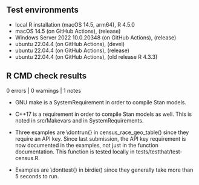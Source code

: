 ## Test environments
* local R installation (macOS 14.5, arm64), R 4.5.0
* macOS 14.5 (on GitHub Actions), (release)
* Windows Server 2022 10.0.20348 (on GitHub Actions), (release)
* ubuntu 22.04.4 (on GitHub Actions), (devel)
* ubuntu 22.04.4 (on GitHub Actions), (release)
* ubuntu 22.04.4 (on GitHub Actions), (old release R 4.3.3)

## R CMD check results

0 errors | 0 warnings | 1 notes

* GNU make is a SystemRequirement in order to compile Stan models.

* C++17 is a requirement in order to compile Stan models as well.
  This is noted in src/Makevars and in SystemRequirements.

* Three examples are \dontrun{} in census_race_geo_table() since they require an 
  API key. Since last submission, the API key requirement is now documented in 
  the examples, not just in the function documentation. This function is tested
  locally in tests/testthat/test-census.R.
  
* Examples are \donttest{} in birdie() since they generally take more than 5
  seconds to run. 
